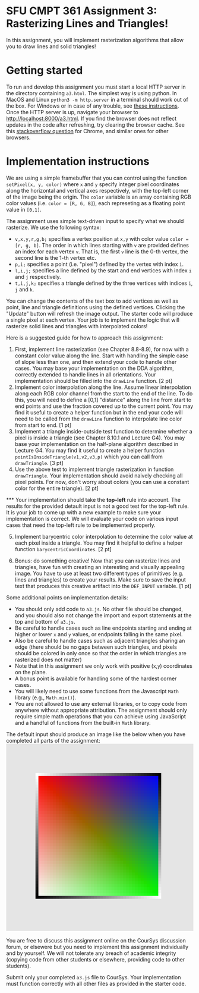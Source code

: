 # SFU CMPT 361 Assignment 3: Rasterizing Lines and Triangles!

In this assignment, you will implement rasterization algorithms that allow you to draw lines and solid triangles!

# Getting started
To run and develop this assignment you must start a local HTTP server in the directory containing `a3.html`.
The simplest way is using python.
In MacOS and Linux `python3 -m http.server` in a terminal should work out of the box.
For Windows or in case of any trouble, see [these instructions](https://developer.mozilla.org/en-US/docs/Learn/Common_questions/set_up_a_local_testing_server#running_a_simple_local_http_server).
Once the HTTP server is up, navigate your browser to [http://localhost:8000/a3.html](http://localhost:8000/a3.html).
If you find the browser does not reflect updates in the code after refreshing, try clearing the browser cache. See this [stackoverflow question](https://stackoverflow.com/questions/5690269/disabling-chrome-cache-for-website-development) for Chrome, and similar ones for other browsers.

# Implementation instructions

We are using a simple framebuffer that you can control using the function `setPixel(x, y, color)` where `x` and `y` specify integer pixel coordinates along the horizontal and vertical axes respectively, with the top-left corner of the image being the origin. The `color` variable is an array containing RGB color values (i.e. `color = [R, G, B]`), each represeting as a floating point value in `[0,1]`.

The assignment uses simple text-driven input to specify what we should rasterize.
We use the following syntax:
- `v,x,y,r,g,b;` specifies a vertex position at `x,y` with color value `color = [r, g, b]`. The order in which lines starting with `v` are provided defines an index for each vertex `v`. That is, the first `v` line is the 0-th vertex, the second line is the 1-th vertex etc.
- `p,i;` specifies a point (i.e. "pixel") defined by the vertex with index `i`.
- `l,i,j;` specifies a line defined by the start and end vertices with index `i` and `j` respectively.
- `t,i,j,k;` specifies a triangle defined by the three vertices with indices `i`, `j` and `k`.

You can change the contents of the text box to add vertices as well as point, line and triangle definitions using the defined vertices.
Clicking the "Update" button will refresh the image output.
The starter code will produce a single pixel at each vertex.
Your job is to implement the logic that will rasterize solid lines and triangles with interpolated colors!

Here is a suggested guide for how to approach this assignment:
1. First, implement line rasterization (see Chapter 8.8-8.9), for now with a constant color value along the line. Start with handling the simple case of slope less than one, and then extend your code to handle other cases. You may base your implementation on the DDA algorithm, correctly extended to handle lines in all orientations. Your implementation should be filled into the `drawLine` function. [2 pt]
2. Implement color interpolation along the line. Assume linear interpolation along each RGB color channel from the start to the end of the line. To do this, you will need to define a [0,1] "distance" along the line from start to end points and use the fraction covered up to the current point. You may find it useful to create a helper function but in the end your code will need to be called from the `drawLine` function to interpolate line color from start to end. [1 pt]
3. Implement a triangle inside-outside test function to determine whether a pixel is inside a triangle (see Chapter 8.10.1 and Lecture G4). You may base your implementation on the half-plane algorithm described in Lecture G4. You may find it useful to create a helper function `pointIsInsideTriangle(v1,v2,v3,p)` which you can call from `drawTriangle`. [3 pt]
4. Use the above test to implement triangle rasterization in function `drawTriangle`. Your implementation should avoid naively checking all pixel points. For now, don't worry about colors (you can use a constant color for the entire triangle). [2 pt]

*** Your implementation should take the **top-left** rule into account. The results for the provided detault input is not a good test for the top-left rule. It is your job to come up with a new example to make sure your implementation is correct. We will evaluate your code on various input cases that need the top-left rule to be implemented properly. 

5. Implement barycentric color interpolation to determine the color value at each pixel inside a triangle. You may find it helpful to define a helper function `barycentricCoordinates`. [2 pt]

6. Bonus: do something creative! Now that you can rasterize lines and triangles, have fun with creating an interesting and visually appealing image. You have to use at least two different types of primitives (e.g. lines and triangles) to create your results. Make sure to save the input text that produces this creative artifact into the `DEF_INPUT` variable. [1 pt]

Some additional points on implementation details:
- You should only add code to `a3.js`. No other file should be changed, and you should also not change the import and export statements at the top and bottom of `a3.js`.
- Be careful to handle cases such as line endpoints starting and ending at higher or lower `x` and `y` values, or endpoints falling in the same pixel.
- Also be careful to handle cases such as adjacent triangles sharing an edge (there should be no gaps between such triangles, and pixels should be colored in only once so that the order in which triangles are rasterized does not matter)
- Note that in this assignment we only work with positive (`x`,`y`) coordinates on the plane.
- A bonus point is available for handling some of the hardest corner cases.
- You will likely need to use some functions from the Javascript `Math` library (e.g., `Math.min()`).
- You are not allowed to use any external libraries, or to copy code from anywhere without appropriate attribution. The assignment should only require simple math operations that you can achieve using JavaScript and a handful of functions from the built-in `Math` library.

The default input should produce an image like the below when you have completed all parts of the assignment:
![output](./output.png)

You are free to discuss this assignment online on the CourSys discussion forum, or elsewere but you need to implement this assignment individually and by yourself.  We will not tolerate any breach of academic integrity (copying code from other students or elsewhere, providing code to other students).

Submit only your completed `a3.js` file to CourSys.
Your implementation must function correctly with all other files as provided in the starter code.
